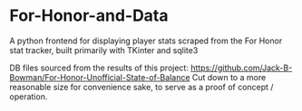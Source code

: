 # For-Honor-and-Data
A python frontend for displaying player stats scraped from the For Honor stat tracker, built primarily with TKinter and sqlite3

DB files sourced from the results of this project: https://github.com/Jack-B-Bowman/For-Honor-Unofficial-State-of-Balance
Cut down to a more reasonable size for convenience sake, to serve as a proof of concept / operation.
